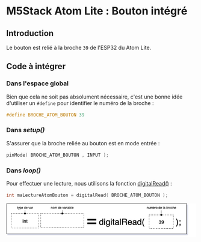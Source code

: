 # M5Stack Atom Lite : Bouton intégré 

## Introduction

Le bouton est relié à la broche `39` de l'ESP32 du Atom Lite.

## Code à intégrer

### Dans l'espace global

Bien que cela ne soit pas absolument nécessaire, c'est une bonne idée d'utiliser un `#define` pour identifier le numéro de la broche :
```cpp
#define BROCHE_ATOM_BOUTON 39
```

### Dans *setup()*

S'assurer que la broche reliée au bouton est en mode entrée :
```cpp
pinMode( BROCHE_ATOM_BOUTON , INPUT );
```

### Dans *loop()*


Pour effectuer une lecture, nous utilisons la fonction [digitalRead()](https://docs.arduino.cc/learn/programming/reference/) :
```cpp
int maLectureAtomBouton = digitalRead( BROCHE_ATOM_BOUTON );
```

![](./digitalRead.drawio.png)

